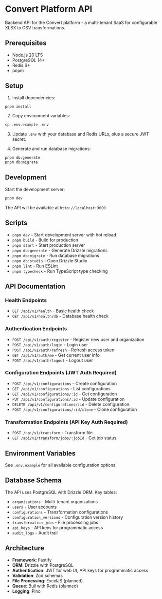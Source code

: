 # Convert Platform API

Backend API for the Convert platform - a multi-tenant SaaS for configurable XLSX to CSV transformations.

## Prerequisites

- Node.js 20 LTS
- PostgreSQL 14+
- Redis 6+
- pnpm

## Setup

1. Install dependencies:

```bash
pnpm install
```

2. Copy environment variables:

```bash
cp .env.example .env
```

3. Update `.env` with your database and Redis URLs, plus a secure JWT secret.

4. Generate and run database migrations:

```bash
pnpm db:generate
pnpm db:migrate
```

## Development

Start the development server:

```bash
pnpm dev
```

The API will be available at `http://localhost:3000`

## Scripts

- `pnpm dev` - Start development server with hot reload
- `pnpm build` - Build for production
- `pnpm start` - Start production server
- `pnpm db:generate` - Generate Drizzle migrations
- `pnpm db:migrate` - Run database migrations
- `pnpm db:studio` - Open Drizzle Studio
- `pnpm lint` - Run ESLint
- `pnpm typecheck` - Run TypeScript type checking

## API Documentation

### Health Endpoints

- `GET /api/v1/health` - Basic health check
- `GET /api/v1/health/db` - Database health check

### Authentication Endpoints

- `POST /api/v1/auth/register` - Register new user and organization
- `POST /api/v1/auth/login` - Login user
- `POST /api/v1/auth/refresh` - Refresh access token
- `GET /api/v1/auth/me` - Get current user info
- `POST /api/v1/auth/logout` - Logout user

### Configuration Endpoints (JWT Auth Required)

- `POST /api/v1/configurations` - Create configuration
- `GET /api/v1/configurations` - List configurations
- `GET /api/v1/configurations/:id` - Get configuration
- `PUT /api/v1/configurations/:id` - Update configuration
- `DELETE /api/v1/configurations/:id` - Delete configuration
- `POST /api/v1/configurations/:id/clone` - Clone configuration

### Transformation Endpoints (API Key Auth Required)

- `POST /api/v1/transform` - Transform file
- `GET /api/v1/transform/jobs/:jobId` - Get job status

## Environment Variables

See `.env.example` for all available configuration options.

## Database Schema

The API uses PostgreSQL with Drizzle ORM. Key tables:

- `organizations` - Multi-tenant organizations
- `users` - User accounts
- `configurations` - Transformation configurations
- `configuration_versions` - Configuration version history
- `transformation_jobs` - File processing jobs
- `api_keys` - API keys for programmatic access
- `audit_logs` - Audit trail

## Architecture

- **Framework**: Fastify
- **ORM**: Drizzle with PostgreSQL
- **Authentication**: JWT for web UI, API keys for programmatic access
- **Validation**: Zod schemas
- **File Processing**: ExcelJS (planned)
- **Queue**: Bull with Redis (planned)
- **Logging**: Pino
